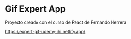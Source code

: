 # Gif Expert App

Proyecto creado con el curso de React de Fernando Herrera

https://expert-gif-udemy-ihi.netlify.app/
